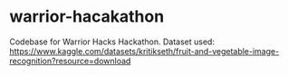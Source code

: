# warrior-hacakathon
Codebase for Warrior Hacks Hackathon.
Dataset used: https://www.kaggle.com/datasets/kritikseth/fruit-and-vegetable-image-recognition?resource=download
